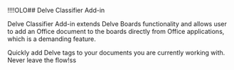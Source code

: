 !!!!OLO## Delve Classifier Add-in 

Delve Classifier Add-in extends Delve Boards functionality and allows user to add an Office document to the boards directly from Office applications, which is a demanding feature.

Quickly add Delve tags to your documents you are currently working with. Never leave the flow!ss